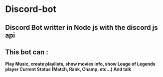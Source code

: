 # Discord-bot
Discord Bot writter in Node js with the discord js api
--
This bot can : 
--
**Play Music, create playlists, show movies info, show Leage of Legends player Current Status (Match, Rank, Champ, etc...) And talk**
